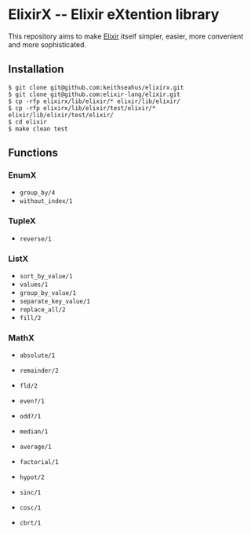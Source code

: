 ElixirX -- Elixir eXtention library
===================================

This repository aims to make [Elixir][1] itself simpler, easier, more convenient and more sophisticated.

## Installation

    $ git clone git@github.com:keithseahus/elixirx.git
    $ git clone git@github.com:elixir-lang/elixir.git
    $ cp -rfp elixirx/lib/elixir/* elixir/lib/elixir/
    $ cp -rfp elixirx/lib/elixir/test/elixir/* elixir/lib/elixir/test/elixir/
    $ cd elixir
    $ make clean test

## Functions

### EnumX

* `group_by/4`
* `without_index/1`

### TupleX

* `reverse/1`

### ListX

* `sort_by_value/1`
* `values/1`
* `group_by_value/1`
* `separate_key_value/1`
* `replace_all/2`
* `fill/2`

### MathX

* `absolute/1`
* `remainder/2`
* `fld/2`
* `even?/1`
* `odd?/1`
* `median/1`
* `average/1`
* `factorial/1`
* `hypot/2`
* `sinc/1`
* `cosc/1`
* `cbrt/1`

  [1]: https://github.com/elixir-lang/elixir

